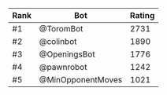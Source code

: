 Rank|Bot|Rating
---|---|---
#1|@ToromBot|2731
#2|@colinbot|1890
#3|@OpeningsBot|1776
#4|@pawnrobot|1242
#5|@MinOpponentMoves|1021
